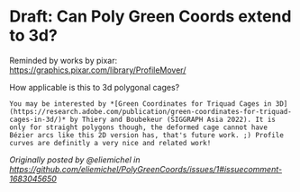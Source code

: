 # Draft: Can Poly Green Coords extend to 3d?

Reminded by works by pixar: https://graphics.pixar.com/library/ProfileMover/

How applicable is this to 3d polygonal cages?

    You may be interested by *[Green Coordinates for Triquad Cages in 3D](https://research.adobe.com/publication/green-coordinates-for-triquad-cages-in-3d/)* by Thiery and Boubekeur (SIGGRAPH Asia 2022). It is only for straight polygons though, the deformed cage cannot have Bézier arcs like this 2D version has, that's future work. ;) Profile curves are definitly a very nice and related work!

_Originally posted by @eliemichel in https://github.com/eliemichel/PolyGreenCoords/issues/1#issuecomment-1683045650_
